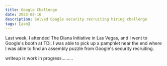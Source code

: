 ```yaml
---
title: Google Challenge
date: 2023-08-16
description: Solved Google security recruiting hiring challenge 
tags: [asm]
---
```


Last week, I attended The Diana Initiative in Las Vegas, and I went to Google's booth at TDI. I was able to pick up a pamphlet near the end where I was able to find an assembly puzzle from Google's security recruiting.

writeup is work in progress.........